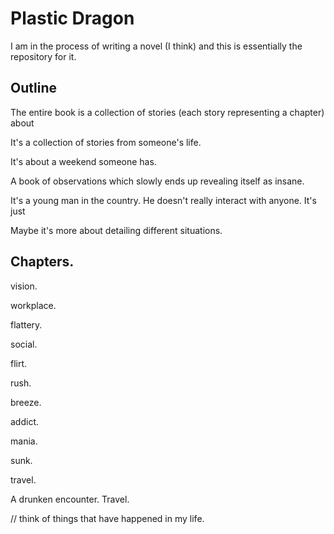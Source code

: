 # Plastic Dragon

I am in the process of writing a novel (I think) and this is essentially the repository for it.

## Outline

The entire book is a collection of stories (each story representing a chapter) about 

It's a collection of stories from someone's life.


It's about a weekend someone has.

A book of observations which slowly ends up revealing itself as insane.

It's a young man in the country. He doesn't really interact with anyone. It's just

Maybe it's more about detailing different situations.


## Chapters.



vision.

workplace.

flattery.

social.

flirt.

rush.

breeze.

addict.

mania.

sunk.

travel.




A drunken encounter.
Travel.

// think of things that have happened in my life.



